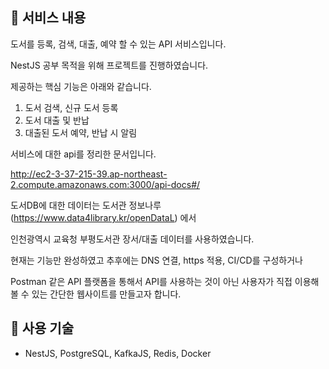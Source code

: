 ## 📜 서비스 내용

도서를 등록, 검색, 대출, 예약 할 수 있는 API 서비스입니다.

NestJS 공부 목적을 위해 프로젝트를 진행하였습니다.

제공하는 핵심 기능은 아래와 같습니다.

1. 도서 검색, 신규 도서 등록
2. 도서 대출 및 반납
3. 대출된 도서 예약, 반납 시 알림


서비스에 대한 api를 정리한 문서입니다. 

http://ec2-3-37-215-39.ap-northeast-2.compute.amazonaws.com:3000/api-docs#/


도서DB에 대한 데이터는 도서관 정보나루(https://www.data4library.kr/openDataL) 에서

인천광역시 교육청 부평도서관  장서/대출 데이터를 사용하였습니다.

현재는 기능만 완성하였고 추후에는 DNS 연결, https 적용, CI/CD를 구성하거나

Postman 같은 API 플랫폼을 통해서 API를 사용하는 것이 아닌 사용자가 직접 이용해볼 수 있는 간단한 웹사이트를 만들고자 합니다.

## 🔨 사용 기술

- NestJS, PostgreSQL, KafkaJS, Redis, Docker
